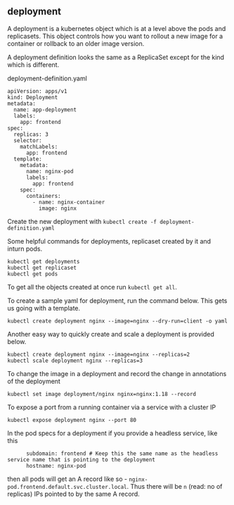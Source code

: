 ## deployment

A deployment is a kubernetes object which is at a level above the pods and replicasets.
This object controls how you want to rollout a new image for a container or rollback to an older image version.

A deployment definition looks the same as a ReplicaSet except for the kind which is different.

deployment-definition.yaml
```
apiVersion: apps/v1
kind: Deployment
metadata:
  name: app-deployment
  labels:
    app: frontend
spec:
  replicas: 3
  selector:
    matchLabels:
      app: frontend
  template:
    metadata:
      name: nginx-pod
      labels:
        app: frontend
    spec:
      containers:
        - name: nginx-container
          image: nginx
```

Create the new deployment with
`kubectl create -f deployment-definition.yaml`

Some helpful commands for deployments, replicaset created by it and inturn pods.
```
kubectl get deployments
kubectl get replicaset
kubectl get pods
```

To get all the objects created at once run `kubectl get all`.

To create a sample yaml for deployment, run the command below. This gets us going with a template.
```
kubectl create deployment nginx --image=nginx --dry-run=client -o yaml
```

Another easy way to quickly create and scale a deployment is provided below.
```
kubectl create deployment nginx --image=nginx --replicas=2
kubectl scale deployment nginx --replicas=3
```

To change the image in a deployment and record the change in annotations of the deployment
```
kubectl set image deployment/nginx nginx=nginx:1.18 --record
```

To expose a port from a running container via a service with a cluster IP
```
kubectl expose deployment nginx --port 80
```

In the pod specs for a deployment if you provide a headless service, like this
```
      subdomain: frontend # Keep this the same name as the headless service name that is pointing to the deployment
      hostname: nginx-pod
```
then all pods will get an A record like so - `nginx-pod.frontend.default.svc.cluster.local`.
Thus there will be `n` (read: no of replicas) IPs pointed to by the same A record.
